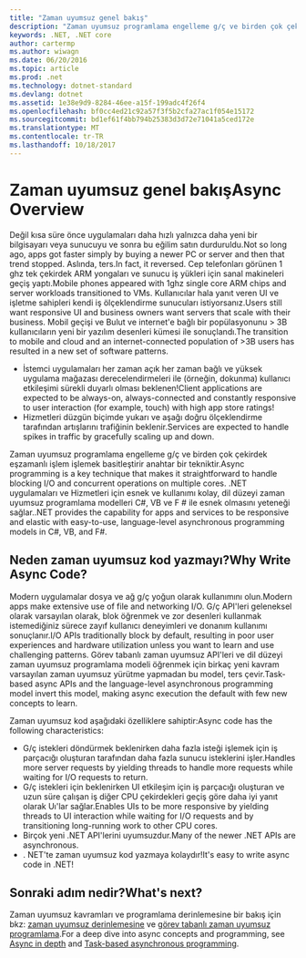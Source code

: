 ```yaml
---
title: "Zaman uyumsuz genel bakış"
description: "Zaman uyumsuz programlama engelleme g/ç ve birden çok çekirdek eşzamanlı işlem işlemek basitleştirir anahtar bir yöntem nasıl olduğunu öğrenin."
keywords: .NET, .NET core
author: cartermp
ms.author: wiwagn
ms.date: 06/20/2016
ms.topic: article
ms.prod: .net
ms.technology: dotnet-standard
ms.devlang: dotnet
ms.assetid: 1e38e9d9-8284-46ee-a15f-199adc4f26f4
ms.openlocfilehash: bf0cc4ed21c92a57f3f5b2cfa27ac1f054e15172
ms.sourcegitcommit: bd1ef61f4bb794b25383d3d72e71041a5ced172e
ms.translationtype: MT
ms.contentlocale: tr-TR
ms.lasthandoff: 10/18/2017
---
```

# <a name="async-overview"></a><span data-ttu-id="1d364-104">Zaman uyumsuz genel bakış</span><span class="sxs-lookup"><span data-stu-id="1d364-104">Async Overview</span></span>

<span data-ttu-id="1d364-105">Değil kısa süre önce uygulamaları daha hızlı yalnızca daha yeni bir bilgisayarı veya sunucuyu ve sonra bu eğilim satın durduruldu.</span><span class="sxs-lookup"><span data-stu-id="1d364-105">Not so long ago, apps got faster simply by buying a newer PC or server and then that trend stopped.</span></span> <span data-ttu-id="1d364-106">Aslında, ters.</span><span class="sxs-lookup"><span data-stu-id="1d364-106">In fact, it reversed.</span></span> <span data-ttu-id="1d364-107">Cep telefonları görünen 1 ghz tek çekirdek ARM yongaları ve sunucu iş yükleri için sanal makineleri geçiş yaptı.</span><span class="sxs-lookup"><span data-stu-id="1d364-107">Mobile phones appeared with 1ghz single core ARM chips and server workloads transitioned to VMs.</span></span> <span data-ttu-id="1d364-108">Kullanıcılar hala yanıt veren UI ve işletme sahipleri kendi iş ölçeklendirme sunucuları istiyorsanız.</span><span class="sxs-lookup"><span data-stu-id="1d364-108">Users still want responsive UI and business owners want servers that scale with their business.</span></span> <span data-ttu-id="1d364-109">Mobil geçişi ve Bulut ve internet'e bağlı bir popülasyonunu > 3B kullanıcıların yeni bir yazılım desenleri kümesi ile sonuçlandı.</span><span class="sxs-lookup"><span data-stu-id="1d364-109">The transition to mobile and cloud and an internet-connected population of >3B users has resulted in a new set of software patterns.</span></span> 

* <span data-ttu-id="1d364-110">İstemci uygulamaları her zaman açık her zaman bağlı ve yüksek uygulama mağazası derecelendirmeleri ile (örneğin, dokunma) kullanıcı etkileşimi sürekli duyarlı olması beklenen!</span><span class="sxs-lookup"><span data-stu-id="1d364-110">Client applications are expected to be always-on, always-connected and constantly responsive to user interaction (for example, touch) with high app store ratings!</span></span>
* <span data-ttu-id="1d364-111">Hizmetleri düzgün biçimde yukarı ve aşağı doğru ölçeklendirme tarafından artışlarını trafiğinin beklenir.</span><span class="sxs-lookup"><span data-stu-id="1d364-111">Services are expected to handle spikes in traffic by gracefully scaling up and down.</span></span> 

<span data-ttu-id="1d364-112">Zaman uyumsuz programlama engelleme g/ç ve birden çok çekirdek eşzamanlı işlem işlemek basitleştirir anahtar bir tekniktir.</span><span class="sxs-lookup"><span data-stu-id="1d364-112">Async programming is a key technique that makes it straightforward to handle blocking I/O and concurrent operations on multiple cores.</span></span> <span data-ttu-id="1d364-113">.NET uygulamaları ve Hizmetleri için esnek ve kullanımı kolay, dil düzeyi zaman uyumsuz programlama modelleri C#, VB ve F # ile esnek olmasını yeteneği sağlar.</span><span class="sxs-lookup"><span data-stu-id="1d364-113">.NET provides the capability for apps and services to be responsive and elastic with easy-to-use, language-level asynchronous programming models in C#, VB, and F#.</span></span>

## <a name="why-write-async-code"></a><span data-ttu-id="1d364-114">Neden zaman uyumsuz kod yazmayı?</span><span class="sxs-lookup"><span data-stu-id="1d364-114">Why Write Async Code?</span></span>

<span data-ttu-id="1d364-115">Modern uygulamalar dosya ve ağ g/ç yoğun olarak kullanımını olun.</span><span class="sxs-lookup"><span data-stu-id="1d364-115">Modern apps make extensive use of file and networking I/O.</span></span> <span data-ttu-id="1d364-116">G/ç API'leri geleneksel olarak varsayılan olarak, blok öğrenmek ve zor desenleri kullanmak istemediğiniz sürece zayıf kullanıcı deneyimleri ve donanım kullanımı sonuçlanır.</span><span class="sxs-lookup"><span data-stu-id="1d364-116">I/O APIs traditionally block by default, resulting in poor user experiences and hardware utilization unless you want to learn and use challenging patterns.</span></span> <span data-ttu-id="1d364-117">Görev tabanlı zaman uyumsuz API'leri ve dil düzeyi zaman uyumsuz programlama modeli öğrenmek için birkaç yeni kavram varsayılan zaman uyumsuz yürütme yapmadan bu model, ters çevir.</span><span class="sxs-lookup"><span data-stu-id="1d364-117">Task-based async APIs and the language-level asynchronous programming model invert this model, making async execution the default with few new concepts to learn.</span></span>

<span data-ttu-id="1d364-118">Zaman uyumsuz kod aşağıdaki özelliklere sahiptir:</span><span class="sxs-lookup"><span data-stu-id="1d364-118">Async code has the following characteristics:</span></span>

* <span data-ttu-id="1d364-119">G/ç istekleri döndürmek beklenirken daha fazla isteği işlemek için iş parçacığı oluşturan tarafından daha fazla sunucu isteklerini işler.</span><span class="sxs-lookup"><span data-stu-id="1d364-119">Handles more server requests by yielding threads to handle more requests while waiting for I/O requests to return.</span></span>
* <span data-ttu-id="1d364-120">G/ç istekleri için beklenirken UI etkileşim için iş parçacığı oluşturan ve uzun süre çalışan iş diğer CPU çekirdekleri geçiş göre daha iyi yanıt olarak Uı'lar sağlar.</span><span class="sxs-lookup"><span data-stu-id="1d364-120">Enables UIs to be more responsive by yielding threads to UI interaction while waiting for I/O requests and by transitioning long-running work to other CPU cores.</span></span>
* <span data-ttu-id="1d364-121">Birçok yeni .NET API'lerini uyumsuzdur.</span><span class="sxs-lookup"><span data-stu-id="1d364-121">Many of the newer .NET APIs are asynchronous.</span></span>
* <span data-ttu-id="1d364-122">. NET'te zaman uyumsuz kod yazmaya kolaydır!</span><span class="sxs-lookup"><span data-stu-id="1d364-122">It's easy to write async code in .NET!</span></span>

## <a name="whats-next"></a><span data-ttu-id="1d364-123">Sonraki adım nedir?</span><span class="sxs-lookup"><span data-stu-id="1d364-123">What's next?</span></span>

<span data-ttu-id="1d364-124">Zaman uyumsuz kavramları ve programlama derinlemesine bir bakış için bkz: [zaman uyumsuz derinlemesine](async-in-depth.md) ve [görev tabanlı zaman uyumsuz programlama](~/docs/standard/parallel-programming/task-based-asynchronous-programming.md).</span><span class="sxs-lookup"><span data-stu-id="1d364-124">For a deep dive into async concepts and programming, see [Async in depth](async-in-depth.md) and [Task-based asynchronous programming](~/docs/standard/parallel-programming/task-based-asynchronous-programming.md).</span></span>
